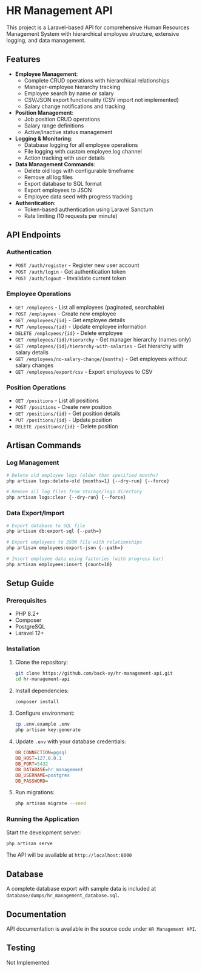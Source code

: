 # HR Management API

This project is a Laravel-based API for comprehensive Human Resources Management System with hierarchical employee structure, extensive logging, and data management.

## Features

- **Employee Management**:
  - Complete CRUD operations with hierarchical relationships
  - Manager-employee hierarchy tracking
  - Employee search by name or salary
  - CSV/JSON export functionality (CSV import not implemented)
  - Salary change notifications and tracking
- **Position Management**:
  - Job position CRUD operations
  - Salary range definitions
  - Active/inactive status management
- **Logging & Monitoring**:
  - Database logging for all employee operations
  - File logging with custom employee.log channel
  - Action tracking with user details
- **Data Management Commands**:
  - Delete old logs with configurable timeframe
  - Remove all log files
  - Export database to SQL format
  - Export employees to JSON
  - Employee data seed with progress tracking
- **Authentication**:
  - Token-based authentication using Laravel Sanctum
  - Rate limiting (10 requests per minute)

## API Endpoints

### Authentication
- `POST /auth/register` - Register new user account
- `POST /auth/login` - Get authentication token
- `POST /auth/logout` - Invalidate current token

### Employee Operations
- `GET /employees` - List all employees (paginated, searchable)
- `POST /employees` - Create new employee
- `GET /employees/{id}` - Get employee details
- `PUT /employees/{id}` - Update employee information
- `DELETE /employees/{id}` - Delete employee
- `GET /employees/{id}/hierarchy` - Get manager hierarchy (names only)
- `GET /employees/{id}/hierarchy-with-salaries` - Get hierarchy with salary details
- `GET /employees/no-salary-change/{months}` - Get employees without salary changes
- `GET /employees/export/csv` - Export employees to CSV

### Position Operations
- `GET /positions` - List all positions
- `POST /positions` - Create new position
- `GET /positions/{id}` - Get position details
- `PUT /positions/{id}` - Update position
- `DELETE /positions/{id}` - Delete position


## Artisan Commands

### Log Management
```bash
# Delete old employee logs (older than specified months)
php artisan logs:delete-old {months=1} {--dry-run} {--force}

# Remove all log files from storage/logs directory
php artisan logs:clear {--dry-run} {--force}
```

### Data Export/Import
```bash
# Export database to SQL file
php artisan db:export-sql {--path=}

# Export employees to JSON file with relationships
php artisan employees:export-json {--path=}

# Insert employee data using factories (with progress bar)
php artisan employees:insert {count=10}
```

## Setup Guide

### Prerequisites
- PHP 8.2+
- Composer
- PostgreSQL
- Laravel 12+

### Installation

1. Clone the repository:
   ```bash
   git clone https://github.com/back-xy/hr-management-api.git
   cd hr-management-api
   ```

2. Install dependencies:
   ```bash
   composer install
   ```

3. Configure environment:
   ```bash
   cp .env.example .env
   php artisan key:generate
   ```

4. Update `.env` with your database credentials:
   ```ini
   DB_CONNECTION=pgsql
   DB_HOST=127.0.0.1
   DB_PORT=5432
   DB_DATABASE=hr_management
   DB_USERNAME=postgres
   DB_PASSWORD=
   ```

5. Run migrations:
   ```bash
   php artisan migrate --seed
   ```

### Running the Application

Start the development server:
```bash
php artisan serve
```

The API will be available at `http://localhost:8000`

## Database

A complete database export with sample data is included at `database/dumps/hr_management_database.sql`.

## Documentation

API documentation is available in the source code under `HR Management API`.

## Testing

Not Implemented